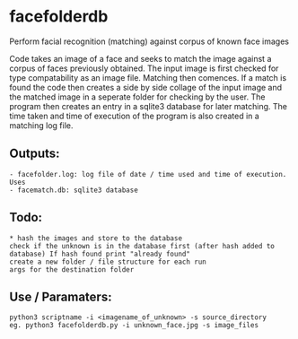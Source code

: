 # facefolderdb

Perform facial recognition (matching) against corpus of known face images

Code takes an image of a face and seeks to match the image against a corpus
of faces previously obtained. The input image is first checked for type
compatability as an image file.  Matching then comences. If a match is found
the code then creates a side by side collage of the input image and the
matched image in a seperate folder for checking by the user. The program then creates an entry
in a sqlite3 database for later matching.  The time taken and time of execution
of the program is also created in a matching log file.

## Outputs: 
    - facefolder.log: log file of date / time used and time of execution. Uses  
    - facematch.db: sqlite3 database 


## Todo:   
    * hash the images and store to the database 
    check if the unknown is in the database first (after hash added to database) If hash found print "already found"
    create a new folder / file structure for each run 
    args for the destination folder 


## Use / Paramaters:
    python3 scriptname -i <imagename_of_unknown> -s source_directory
    eg. python3 facefolderdb.py -i unknown_face.jpg -s image_files
